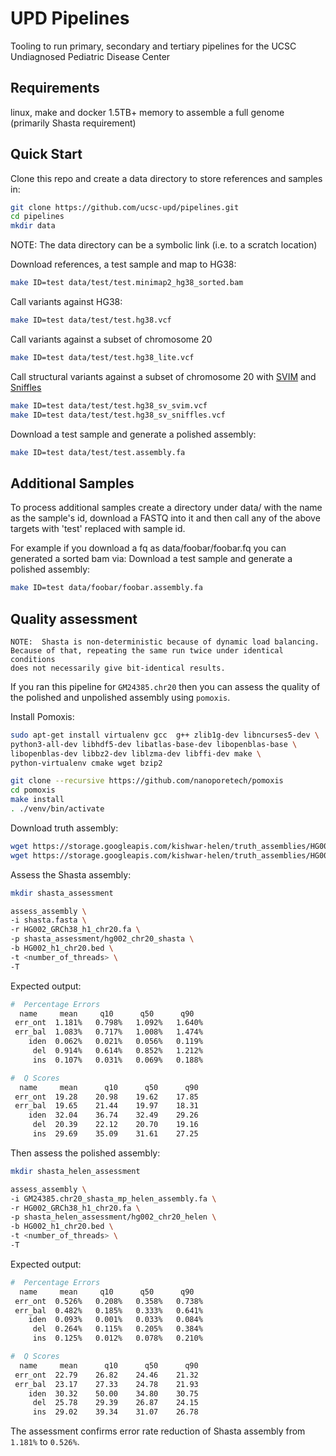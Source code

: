 # UPD Pipelines
Tooling to run primary, secondary and tertiary pipelines for the UCSC Undiagnosed Pediatric Disease Center

## Requirements
linux, make and docker
1.5TB+ memory to assemble a full genome (primarily Shasta requirement)

## Quick Start
Clone this repo and create a data directory to store references and samples in:
```bash
git clone https://github.com/ucsc-upd/pipelines.git
cd pipelines
mkdir data
```
NOTE: The data directory can be a symbolic link (i.e. to a scratch location)

Download references, a test sample and map to HG38:
```bash
make ID=test data/test/test.minimap2_hg38_sorted.bam
```
Call variants against HG38:
```bash
make ID=test data/test/test.hg38.vcf
```
Call variants against a subset of chromosome 20
```bash
make ID=test data/test/test.hg38_lite.vcf
```
Call structural variants against a subset of chromosome 20 with [SVIM](https://github.com/eldariont/svim) and [Sniffles](https://github.com/fritzsedlazeck/Sniffles)
```bash
make ID=test data/test/test.hg38_sv_svim.vcf
make ID=test data/test/test.hg38_sv_sniffles.vcf
```
Download a test sample and generate a polished assembly:
```bash
make ID=test data/test/test.assembly.fa
```

## Additional Samples
To process additional samples create a directory under data/ with the name as the sample's id, download a FASTQ into it and then call any of the above targets with 'test' replaced with sample id.

For example if you download a fq as data/foobar/foobar.fq you can generated a sorted bam via:
Download a test sample and generate a polished assembly:
```bash
make ID=test data/foobar/foobar.assembly.fa
```

## Quality assessment
```
NOTE:  Shasta is non-deterministic because of dynamic load balancing.   
Because of that, repeating the same run twice under identical conditions 
does not necessarily give bit-identical results.
```

If you ran this pipeline for `GM24385.chr20` then you can assess the quality of the polished and unpolished  assembly using `pomoxis`.

Install Pomoxis:
```bash
sudo apt-get install virtualenv gcc  g++ zlib1g-dev libncurses5-dev \
python3-all-dev libhdf5-dev libatlas-base-dev libopenblas-base \
libopenblas-dev libbz2-dev liblzma-dev libffi-dev make \
python-virtualenv cmake wget bzip2

git clone --recursive https://github.com/nanoporetech/pomoxis
cd pomoxis
make install
. ./venv/bin/activate
```

Download truth assembly:
```bash
wget https://storage.googleapis.com/kishwar-helen/truth_assemblies/HG002/HG002_GRCh38_h1_chr20.fa
wget https://storage.googleapis.com/kishwar-helen/truth_assemblies/HG002/HG002_h1_chr20.bed
```

Assess the Shasta assembly:
```bash
mkdir shasta_assessment

assess_assembly \
-i shasta.fasta \
-r HG002_GRCh38_h1_chr20.fa \
-p shasta_assessment/hg002_chr20_shasta \
-b HG002_h1_chr20.bed \
-t <number_of_threads> \
-T
```

Expected output:
```bash
#  Percentage Errors
  name     mean     q10      q50      q90
 err_ont  1.181%   0.798%   1.092%   1.640%
 err_bal  1.083%   0.717%   1.008%   1.474%
    iden  0.062%   0.021%   0.056%   0.119%
     del  0.914%   0.614%   0.852%   1.212%
     ins  0.107%   0.031%   0.069%   0.188%

#  Q Scores
  name     mean      q10      q50      q90
 err_ont  19.28    20.98    19.62    17.85
 err_bal  19.65    21.44    19.97    18.31
    iden  32.04    36.74    32.49    29.26
     del  20.39    22.12    20.70    19.16
     ins  29.69    35.09    31.61    27.25
```

Then assess the polished assembly:
```bash
mkdir shasta_helen_assessment

assess_assembly \
-i GM24385.chr20_shasta_mp_helen_assembly.fa \
-r HG002_GRCh38_h1_chr20.fa \
-p shasta_helen_assessment/hg002_chr20_helen \
-b HG002_h1_chr20.bed \
-t <number_of_threads> \
-T
```

Expected output:
```bash
#  Percentage Errors
  name     mean     q10      q50      q90
 err_ont  0.526%   0.208%   0.358%   0.738%
 err_bal  0.482%   0.185%   0.333%   0.641%
    iden  0.093%   0.001%   0.033%   0.084%
     del  0.264%   0.115%   0.205%   0.384%
     ins  0.125%   0.012%   0.078%   0.210%

#  Q Scores
  name     mean      q10      q50      q90
 err_ont  22.79    26.82    24.46    21.32
 err_bal  23.17    27.33    24.78    21.93
    iden  30.32    50.00    34.80    30.75
     del  25.78    29.39    26.87    24.15
     ins  29.02    39.34    31.07    26.78
```

The assessment confirms error rate reduction of Shasta assembly from `1.181%` to `0.526%`.
